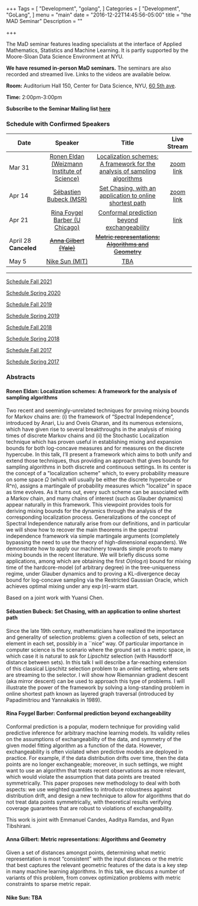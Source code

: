 +++
Tags = [
  "Development",
  "golang",
]
Categories = [
  "Development",
  "GoLang",
]
menu = "main"
date = "2016-12-22T14:45:56-05:00"
title = "the MAD Seminar"
Description = ""

+++

The MaD seminar features leading specialists at the interface
of Applied Mathematics, Statistics and Machine Learning. It is partly supported by the Moore-Sloan Data Science Environment at NYU.

**We have resumed in-person MaD seminars.** The seminars are also recorded and streamed live. Links to the videos are available below.

**Room:** Auditorium Hall 150, Center for Data Science, NYU, [60 5th ave](https://www.google.com/maps/place/NYU+Center+for+Data+Science/@40.735016,-73.9969907,17z/data=!3m1!4b1!4m5!3m4!1s0x89c2599787834ad9:0x5dd8af15d9fbc8a3!8m2!3d40.735016!4d-73.994802).

**Time:** 2:00pm-3:00pm

**Subscribe to the Seminar Mailing list [here](http://cims.nyu.edu/mailman/listinfo/mad)**


### Schedule with Confirmed Speakers


| Date        | Speaker       | Title | Live Stream
| ----------- |:-------------:|:-----------:|:-----------:|
| Mar 31 | [Ronen Eldan (Weizmann Institute of Science)](https://www.wisdom.weizmann.ac.il/~ronene/) |[Localization schemes: A framework for the analysis of sampling algorithms](#eldan)| [zoom link](https://nyu.zoom.us/j/94332538693)|
| Apr 14 | [Sébastien Bubeck (MSR)](http://sbubeck.com/) |[Set Chasing, with an application to online shortest path](#bubeck)| [zoom link](https://nyu.zoom.us/j/92524207563) |
| Apr 21 | [Rina Foygel Barber (U Chicago)](https://rinafb.github.io/) |[Conformal prediction beyond exchangeability](#barber)| [link](https://cimsnyu.hosted.panopto.com/Panopto/Pages/Viewer.aspx?id=e24c08f7-17e8-45a9-bb0a-ae76014386d0)|
| April 28 **Canceled**| ~~[Anna Gilbert (Yale)](https://annacgilbert.github.io/)~~ | ~~[Metric representations: Algorithms and Geometry](#gilbert)~~ ||
| May 5| [Nike Sun (MIT)](https://math.mit.edu/~nsun/) |[TBA](#sun)||
---

[Schedule Fall 2021](https://mathsanddatanyu.github.io/website/seminar_fall2021/)

[Schedule Spring 2020](https://mathsanddatanyu.github.io/website/seminar_spring2020/)

[Schedule Fall 2019](https://mathsanddatanyu.github.io/website/seminar_fall2019/)

[Schedule Spring 2019](https://mathsanddatanyu.github.io/website/seminar_spring2019/)

[Schedule Fall 2018](https://mathsanddatanyu.github.io/website/seminar_fall2018/)

[Schedule Spring 2018](https://mathsanddatanyu.github.io/website/seminar_spring2018/)

[Schedule Fall 2017](https://mathsanddatanyu.github.io/website/seminar_fall2017/)

[Schedule Spring 2017](https://mathsanddatanyu.github.io/website/seminar_spring2017/)

### Abstracts
#### <a name='eldan'></a> Ronen Eldan: Localization schemes: A framework for the analysis of sampling algorithms

Two recent and seemingly-unrelated techniques for proving mixing bounds for Markov chains are: (i) the framework of “Spectral Independence”, introduced by Anari, Liu and Oveis Gharan, and its numerous extensions, which have given rise to several breakthroughs in the analysis of mixing times of discrete Markov chains and (ii) the Stochastic Localization technique which has proven useful in establishing mixing and expansion bounds for both log-concave measures and for measures on the discrete hypercube. In this talk, I’ll present a framework which aims to both unify and extend those techniques, thus providing an approach that gives bounds for sampling algorithms in both discrete and continuous settings. In its center is the concept of a "localization scheme" which, to every probability measure on some space $\Omega$ (which will usually be either the discrete hypercube or R^n), assigns a martingale of probability measures which "localize" in space as time evolves. As it turns out, every such scheme can be associated with a Markov chain, and many chains of interest (such as Glauber dynamics) appear naturally in this framework. This viewpoint provides tools for deriving mixing bounds for the dynamics through the analysis of the corresponding localization process. Generalizations of the concept of Spectral Independence naturally arise from our definitions, and in particular we will show how to recover the main theorems in the spectral independence framework via simple martingale arguments (completely bypassing the need to use the theory of high-dimensional expanders). We demonstrate how to apply our machinery towards simple proofs to many mixing bounds in the recent literature. We will briefly discuss some applications, among which are obtaining the first $O(n \log n)$ bound for mixing time of the hardcore-model (of arbitrary degree) in the tree-uniqueness regime, under Glauber dynamics and to proving a KL-divergence decay bound for log-concave sampling via the Restricted Gaussian Oracle, which achieves optimal mixing under any $\exp(n)$-warm start.

Based on a joint work with Yuansi Chen.

#### <a name='bubeck'></a> Sébastien Bubeck: Set Chasing, with an application to online shortest path

Since the late 19th century, mathematicians have realized the importance and generality of selection problems: given a collection of sets, select an element in each set, possibly in a ``nice” way. Of particular importance in computer science is the scenario where the ground set is a metric space, in which case it is natural to ask for *Lipschitz* selection (with Hausdorff distance between sets). In this talk I will describe a far-reaching extension of this classical Lipschitz selection problem to an *online* setting, where sets are streaming to the selector. I will show how Riemannian gradient descent (aka mirror descent) can be used to approach this type of problems. I will illustrate the power of the framework by solving a long-standing problem in online shortest path known as layered graph traversal (introduced by Papadimitriou and Yannakakis in 1989).

#### <a name='barber'></a> Rina Foygel Barber:  Conformal prediction beyond exchangeability

Conformal prediction is a popular, modern technique for providing valid predictive inference for arbitrary machine learning models. Its validity relies on the assumptions of exchangeability of the data, and symmetry of the given model fitting algorithm as a function of the data. However, exchangeability is often violated when predictive models are deployed in practice. For example, if the data distribution drifts over time, then the data points are no longer exchangeable; moreover, in such settings, we might want to use an algorithm that treats recent observations as more relevant, which would violate the assumption that data points are treated symmetrically. This paper proposes new methodology to deal with both aspects: we use weighted quantiles to introduce robustness against distribution drift, and design a new technique to allow for algorithms that do not treat data points symmetrically, with theoretical results verifying coverage guarantees that are robust to violations of exchangeability.

This work is joint with Emmanuel Candes, Aaditya Ramdas, and Ryan Tibshirani.

#### <a name='gilbert'></a> Anna Gilbert:  Metric representations: Algorithms and Geometry
Given a set of distances amongst points, determining what metric representation is most “consistent” with the input distances or the metric that best captures the relevant geometric features of the data is a key step in many machine learning algorithms. In this talk, we discuss a number of variants of this problem, from convex optimization problems with metric constraints to sparse metric repair.


#### <a name='sun'></a> Nike Sun:  TBA


